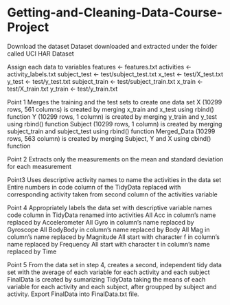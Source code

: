 # Getting-and-Cleaning-Data-Course-Project

Download the dataset Dataset downloaded and extracted under the folder called UCI HAR Dataset

Assign each data to variables 
features <- features.txt 
activities <- activity_labels.txt 
subject_test <- test/subject_test.txt 
x_test <- test/X_test.txt 
y_test <- test/y_test.txt 
subject_train <- test/subject_train.txt 
x_train <- test/X_train.txt 
y_train <- test/y_train.txt

Point 1 
Merges the training and the test sets to create one data set X (10299 rows, 561 columns) is created by merging x_train and x_test using rbind() function Y (10299 rows, 1 column) is created by merging y_train and y_test using rbind() function Subject (10299 rows, 1 column) is created by merging subject_train and subject_test using rbind() function Merged_Data (10299 rows, 563 column) is created by merging Subject, Y and X using cbind() function

Point 2 
Extracts only the measurements on the mean and standard deviation for each measurement

Point3 
Uses descriptive activity names to name the activities in the data set Entire numbers in code column of the TidyData replaced with corresponding activity taken from second column of the activities variable

Point 4
Appropriately labels the data set with descriptive variable names code column in TidyData renamed into activities All Acc in column’s name replaced by Accelerometer All Gyro in column’s name replaced by Gyroscope All BodyBody in column’s name replaced by Body All Mag in column’s name replaced by Magnitude All start with character f in column’s name replaced by Frequency All start with character t in column’s name replaced by Time

Point 5
From the data set in step 4, creates a second, independent tidy data set with the average of each variable for each activity and each subject FinalData is created by sumarizing TidyData taking the means of each variable for each activity and each subject, after groupped by subject and activity. Export FinalData into FinalData.txt file.
